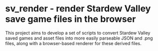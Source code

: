 # sv\_render - render Stardew Valley save game files in the browser

This project aims to develop a set of scripts to convert Stardew Valley saved games and asset files into more easily parseable JSON and .png files, along with a browser-based renderer for these derived files.
